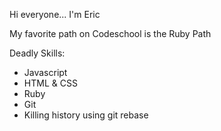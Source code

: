 Hi everyone... I'm Eric

My favorite path on Codeschool is the Ruby Path

Deadly Skills:
* Javascript
* HTML & CSS
* Ruby
* Git
* Killing history using git rebase
